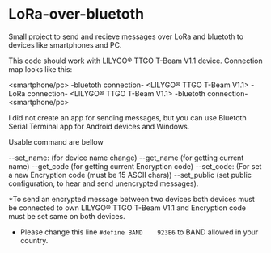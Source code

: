 # LoRa-over-bluetoth
Small project to send and recieve messages over LoRa and bluetoth to devices like smartphones and PC.


This code should work with LILYGO® TTGO T-Beam V1.1 device. Connection map looks like this:

<smartphone/pc> -bluetoth connection- <LILYGO® TTGO T-Beam V1.1> -LoRa connection- <LILYGO® TTGO T-Beam V1.1> -bluetoth connection- <smartphone/pc>

I did not create an app for sending messages, but you can use Bluetoth Serial Terminal app for Android devices and Windows.

Usable command are bellow

--set_name:<YOUR NAME> (for device name change)
--get_name (for getting current name)
--get_code (for getting current Encryption code)
--set_code:<YOUR CODE> (For set a new Encryption code (must be 15 ASCII chars))
--set_public (set public configuration, to hear and send unencrypted messages).
  
  
*To send an encrypted message between two devices both devices must be connected to own LILYGO® TTGO T-Beam V1.1 and Encryption code must be set same on both devices. 
* Please change this line `#define BAND    923E6` to BAND allowed in your country.
